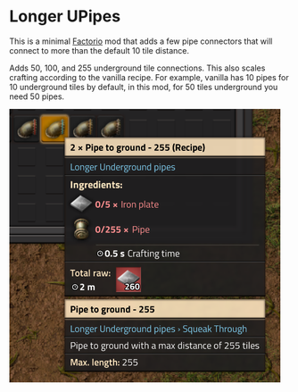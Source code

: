 # Longer UPipes

This is a minimal [Factorio](https://factorio.com/) mod that adds a few pipe connectors that will connect to more than the default 10 tile distance.

Adds 50, 100, and 255 underground tile connections. This also scales crafting according to the vanilla recipe. For example, vanilla has 10 pipes for 10 underground tiles by default, in this mod, for 50 tiles underground you need 50 pipes.

![screenshot](./screenshot.png)